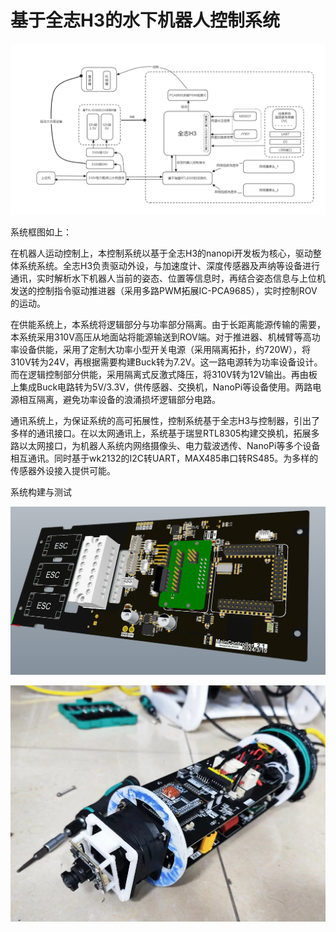# 基于全志H3的水下机器人控制系统

![flow_chart](/img/flow_chart.png)

系统框图如上：

在机器人运动控制上，本控制系统以基于全志H3的nanopi开发板为核心，驱动整体系统系统。全志H3负责驱动外设，与加速度计、深度传感器及声纳等设备进行通讯，实时解析水下机器人当前的姿态、位置等信息时，再结合姿态信息与上位机发送的控制指令驱动推进器（采用多路PWM拓展IC-PCA9685），实时控制ROV的运动。

在供能系统上，本系统将逻辑部分与功率部分隔离。由于长距离能源传输的需要，本系统采用310V高压从地面站将能源输送到ROV端。对于推进器、机械臂等高功率设备供能，采用了定制大功率小型开关电源（采用隔离拓扑，约720W），将310V转为24V，再根据需要构建Buck转为7.2V。这一路电源转为功率设备设计。而在逻辑控制部分供能，采用隔离式反激式降压，将310V转为12V输出。再由板上集成Buck电路转为5V/3.3V，供传感器、交换机，NanoPi等设备使用。两路电源相互隔离，避免功率设备的浪涌损坏逻辑部分电路。

通讯系统上，为保证系统的高可拓展性，控制系统基于全志H3与控制器，引出了多样的通讯接口。在以太网通讯上，系统基于瑞昱RTL8305构建交换机，拓展多路以太网接口，为机器人系统内网络摄像头、电力载波透传、NanoPi等多个设备相互通讯。同时基于wk2132的I2C转UART，MAX485串口转RS485。为多样的传感器外设接入提供可能。

系统构建与测试

![3D](/img/3D.png)

![system](/img/system.jpg)
